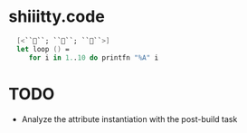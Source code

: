 # shiiitty.code

```fsharp
  [<``💩``; ``💩``; ``💩``>]
  let loop () =
     for i in 1..10 do printfn "%A" i
```

# TODO

* Analyze the attribute instantiation with the post-build task
